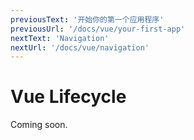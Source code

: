 ```yaml
---
previousText: '开始你的第一个应用程序'
previousUrl: '/docs/vue/your-first-app'
nextText: 'Navigation'
nextUrl: '/docs/vue/navigation'
---
```


# Vue Lifecycle

Coming soon.
